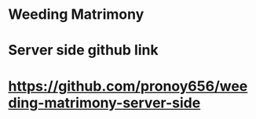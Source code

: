 # Weeding Matrimony


# Server side github link 
# https://github.com/pronoy656/weeding-matrimony-server-side
